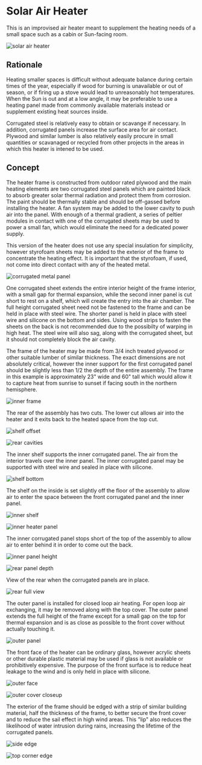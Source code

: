 # Solar Air Heater

This is an improvised air heater meant to supplement the heating needs of a small space such as a cabin or Sun-facing room. 

![solar air heater](https://raw.githubusercontent.com/cypnk/Cabin-Life/master/Solar%20Air%20Heater/solarairheater.png)

## Rationale

Heating smaller spaces is difficult without adequate balance during certain times of the year, especially if wood for burning is unavailable or out of season, or if firing up a stove would lead to unreasonably hot temperatures. When the Sun is out and at a low angle, it may be preferable to use a heating panel made from commonly available materials instead or supplement existing heat sources inside. 

Corrugated steel is relatively easy to obtain or scavange if necessary. In addition, corrugated panels increase the surface area for air contact. Plywood and similar lumber is also relatively easily procure in small quantities or scavanaged or recycled from other projects in the areas in which this heater is intened to be used.

## Concept

The heater frame is constructed from outdoor rated plywood and the main heating elements are two corrugated steel panels which are painted black to absorb greater solar thermal radiation and protect them from corrosion. The paint should be thermally stable and should be off-gassed before installing the heater. A fan system may be added to the lower cavity to push air into the panel. With enough of a thermal gradient, a series of peltier modules in contact with one of the corrugated sheets may be used to power a small fan, which would eliminate the need for a dedicated power supply.

This version of the heater does not use any special insulation for simplicity, however styrofoam sheets may be added to the exterior of the frame to concentrate the heating effect. It is important that the styrofoam, if used, not come into direct contact with any of the heated metal.

![corrugated metal panel](https://raw.githubusercontent.com/cypnk/Cabin-Life/master/Solar%20Air%20Heater/corrugated-panel.png)

One corrugated sheet extends the entire interior height of the frame interior, with a small gap for thermal expansion, while the second inner panel is cut short to rest on a shelf, which will create the entry into the air chamber. The full height corrugated sheet need not be fastened to the frame and can be held in place with steel wire. The shorter panel is held in place with steel wire and silicone on the bottom and sides. Using wood strips to fasten the sheets on the back is not recommended due to the possibilty of warping in high heat. The steel wire will also sag, along with the corrugated sheet, but it should not completely block the air cavity.

The frame of the heater may be made from 3/4 inch treated plywood or other suitable lumber of similar thickness. The exact dimensions are not absolutely critical, however the inner support for the first corrugated panel should be slightly less than 1/2 the depth of the entire assembly. The frame in this example is approximately 23" wide and 60" tall which would allow it to capture heat from sunrise to sunset if facing south in the northern hemisphere.

![inner frame](https://raw.githubusercontent.com/cypnk/Cabin-Life/master/Solar%20Air%20Heater/frame-assembly.png)

The rear of the assembly has two cuts. The lower cut allows air into the heater and it exits back to the heated space from the top cut.

![shelf offset](https://github.com/cypnk/Cabin-Life/blob/master/Solar%20Air%20Heater/shelf-offset.png)

![rear cavities](https://github.com/cypnk/Cabin-Life/blob/master/Solar%20Air%20Heater/rear-cavities.png)

The inner shelf supports the inner corrugated panel. The air from the interior travels over the inner panel. The inner corrugated panel may be supported with steel wire and sealed in place with silicone.

![shelf bottom](https://raw.githubusercontent.com/cypnk/Cabin-Life/master/Solar%20Air%20Heater/shelf-bottom.png)

The shelf on the inside is set slightly off the floor of the assembly to allow air to enter the space between the front corrugated panel and the inner panel.

![inner shelf](https://raw.githubusercontent.com/cypnk/Cabin-Life/master/Solar%20Air%20Heater/inner-shelf.png)

![inner heater panel](https://github.com/cypnk/Cabin-Life/blob/master/Solar%20Air%20Heater/inner-heater-panel.png)

The inner corrugated panel stops short of the top of the assembly to allow air to enter behind it in order to come out the back.

![inner panel height](https://github.com/cypnk/Cabin-Life/blob/master/Solar%20Air%20Heater/inner-panel-height.png)

![rear panel depth](https://github.com/cypnk/Cabin-Life/blob/master/Solar%20Air%20Heater/inner-panel-depth.png)

View of the rear when the corrugated panels are in place.

![rear full view](https://github.com/cypnk/Cabin-Life/blob/master/Solar%20Air%20Heater/rear-full-view.png)

The outer panel is installed for closed loop air heating. For open loop air exchanging, it may be removed along with the top cover. The outer panel extends the full height of the frame except for a small gap on the top for thermal expansion and is as close as possible to the front cover without actually touching it.

![outer panel](https://raw.githubusercontent.com/cypnk/Cabin-Life/master/Solar%20Air%20Heater/outer-panel-depth.png)

The front face of the heater can be ordinary glass, however acrylic sheets or other durable plastic material may be used if glass is not available or prohibitively expensive. The purpose of the front surface is to reduce heat leakage to the wind and is only held in place with silicone.

![outer face](https://raw.githubusercontent.com/cypnk/Cabin-Life/master/Solar%20Air%20Heater/outer-cover.png)

![outer cover closeup](https://raw.githubusercontent.com/cypnk/Cabin-Life/master/Solar%20Air%20Heater/outer-cover-closeup.png)

The exterior of the frame should be edged with a strip of similar building material, half the thickness of the frame, to better secure the front cover and to reduce the sail effect in high wind areas. This "lip" also reduces the likelihood of water intrusion during rains, increasing the lifetime of the corrugated panels.

![side edge](https://raw.githubusercontent.com/cypnk/Cabin-Life/master/Solar%20Air%20Heater/edging-side.png)

![top corner edge](https://raw.githubusercontent.com/cypnk/Cabin-Life/master/Solar%20Air%20Heater/edging-top.png)
